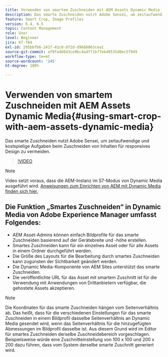 ```yaml
---
title: Verwenden von smartem Zuschneiden mit AEM Assets Dynamic Media
description: Das smarte Zuschneiden nutzt Adobe Sensei, um zeitaufwendige und kostspielige Aufgaben beim Zuschneiden von Inhalten für responsives Design zu vermeiden.
feature: Smart Crop, Image Profiles
version: 6.4, 6.5
topic: Content Management
role: User
level: Beginner
jira: KT-784
exl-id: 295bbfb6-241f-41c0-972d-d9688863cea1
source-git-commit: af9fe46643ce9bc4adf71b77eb49535d0ec5f949
workflow-type: tm+mt
source-wordcount: '245'
ht-degree: 100%

---
```


# Verwenden von smartem Zuschneiden mit AEM Assets Dynamic Media{#using-smart-crop-with-aem-assets-dynamic-media}

Das smarte Zuschneiden nutzt Adobe Sensei, um zeitaufwendige und kostspielige Aufgaben beim Zuschneiden von Inhalten für responsives Design zu vermeiden.

>[!VIDEO](https://video.tv.adobe.com/v/21519?quality=12&learn=on)

>[!NOTE]
>
>Video setzt voraus, dass die AEM-Instanz im S7-Modus von Dynamic Media ausgeführt wird. [Anweisungen zum Einrichten von AEM mit Dynamic Media finden sich hier.](https://helpx.adobe.com/de/experience-manager/6-3/assets/using/config-dynamic-fp-14410.html)

## Die Funktion „Smartes Zuschneiden“ in Dynamic Media von Adobe Experience Manager umfasst Folgendes:

* AEM Asset-Admins können einfach Bildprofile für das smarte Zuschneiden basierend auf der Gerätebreite und -höhe erstellen.
* Smartes Zuschneiden kann für ein einzelnes Asset oder für alle Assets in einem Ordner durchgeführt werden.
* Die Größe des Layouts für die Bearbeitung durch smartes Zuschneiden kann zugunsten der Sichtbarkeit geändert werden.
* Die Dynamic Media-Komponente von AEM Sites unterstützt das smarte Zuschneiden.
* Die veröffentlichte URL für das Asset mit smartem Zuschnitt ist für die Verwendung mit Anwendungen von Drittanbietern verfügbar, die gehostete Assets akzeptieren.

>[!NOTE]
>
>Die Koordinaten für das smarte Zuschneiden hängen vom Seitenverhältnis ab. Das heißt, dass für die verschiedenen Einstellungen für das smarte Zuschneiden in einem Bildprofil dasselbe Seitenverhältnis an Dynamic Media gesendet wird, wenn das Seitenverhältnis für die hinzugefügten Abmessungen im Bildprofil dasselbe ist. Aus diesem Grund wird im Editor für smartes Zuschneiden derselbe Zuschneidebereich vorgeschlagen. Beispielsweise würde eine Zuschnitteinstellung von 100 x 100 und 200 x 200 dazu führen, dass vom System derselbe smarte Zuschnitt generiert wird.

